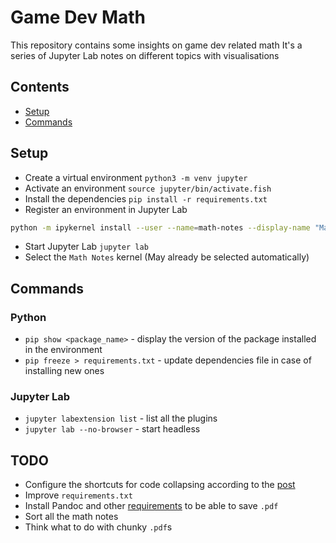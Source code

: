 # Game Dev Math

This repository contains some insights on game dev related math
It's a series of Jupyter Lab notes on different topics with visualisations

## Contents

- [Setup](#setup)
- [Commands](#commands)

## Setup

- Create a virtual environment `python3 -m venv jupyter`
- Activate an environment `source jupyter/bin/activate.fish`
- Install the dependencies `pip install -r requirements.txt`
- Register an environment in Jupyter Lab
```sh
python -m ipykernel install --user --name=math-notes --display-name "Math Notes"
```
- Start Jupyter Lab `jupyter lab`
- Select the `Math Notes` kernel (May already be selected automatically)

## Commands

### Python

- `pip show <package_name>` - display the version of the package installed in the environment
- `pip freeze > requirements.txt` - update dependencies file in case of installing new ones

### Jupyter Lab

- `jupyter labextension list` - list all the plugins
- `jupyter lab --no-browser` - start headless

## TODO

- Configure the shortcuts for code collapsing according to the [post](https://stackoverflow.com/questions/49280261/jupyter-lab-shortcuts)
- Improve `requirements.txt`
- Install Pandoc and other [requirements](https://stackoverflow.com/questions/29156653/ipython-jupyter-problems-saving-notebook-as-pdf) to be able to save `.pdf`
- Sort all the math notes
- Think what to do with chunky `.pdf`s

